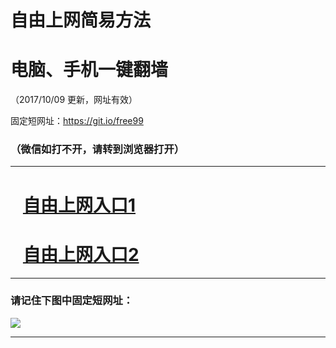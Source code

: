 ﻿# 自由上网简易方法

# 电脑、手机一键翻墙

（2017/10/09 更新，网址有效）

固定短网址：https://git.io/free99

### （微信如打不开，请转到浏览器打开）


***





# &nbsp;&nbsp; <a href="http://ft1289821836.fwq-tz-1001.info/fwqtz01.html?t=10090019290 " target="_blank">自由上网入口1</a>
# &nbsp;&nbsp; <a href="http://ft3185927017.fwq-tz-1002.info/fwqtz02.html?t=100900115723 " target="_blank">自由上网入口2</a>
***

### 请记住下图中固定短网址：

<img src="https://s3-us-west-2.amazonaws.com/fwq-1001/yjfq-20170905okok.png" /> 


***


